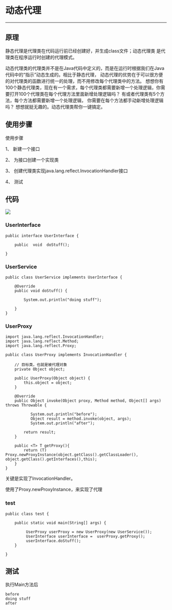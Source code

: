 # 动态代理

---

## 原理

静态代理是代理类在代码运行前已经创建好，并生成class文件；动态代理类 是代理类在程序运行时创建的代理模式。

动态代理类的代理类并不是在Java代码中定义的，而是在运行时根据我们在Java代码中的“指示”动态生成的。相比于静态代理， 动态代理的优势在于可以很方便的对代理类的函数进行统一的处理，而不用修改每个代理类中的方法。 想想你有100个静态代理类，现在有一个需求，每个代理类都需要新增一个处理逻辑，你需要打开100个代理类在每个代理方法里面新增处理逻辑吗？ 有或者代理类有5个方法，每个方法都需要新增一个处理逻辑， 你需要在每个方法都手动新增处理逻辑吗？ 想想就挺无趣的。动态代理类帮你一键搞定。


## 使用步骤

使用步骤

1、 新建一个接口

2、 为接口创建一个实现类

3、 创建代理类实现java.lang.reflect.InvocationHandler接口

4、 测试


## 代码

![](../Images/2.png)


### UserInterface

	public interface UserInterface {
	
	    public  void  doStuff();
	
	}

### UserService

	public class UserService implements UserInterface {
	
	    @Override
	    public void doStuff() {
	
	        System.out.println("doing stuff");
	
	    }
	}



### UserProxy

	import java.lang.reflect.InvocationHandler;
	import java.lang.reflect.Method;
	import java.lang.reflect.Proxy;
	
	public class UserProxy implements InvocationHandler {
	
	    // 目标类，也就是被代理对象
	    private Object object;
	
	    public UserProxy(Object object) {
	        this.object = object;
	    }
	
	    @Override
	    public Object invoke(Object proxy, Method method, Object[] args) throws Throwable {
	
	           System.out.println("before");
	           Object result = method.invoke(object, args);
	           System.out.println("after");
	
	        return result;
	    }
	
	    public <T> T getProxy(){
	        return (T) Proxy.newProxyInstance(object.getClass().getClassLoader(), object.getClass().getInterfaces(),this);
	    }
	}


关键是实现了InvocationHandler。

使用了Proxy.newProxyInstance，来实现了代理



### test

	public class test {
	
	    public static void main(String[] args) {
	
	         UserProxy userProxy = new UserProxy(new UserService());
	         UserInterface userInterface =  userProxy.getProxy();
	         userInterface.doStuff();
	    }
	
	}


## 测试

执行Main方法后

	before
	doing stuff
	after